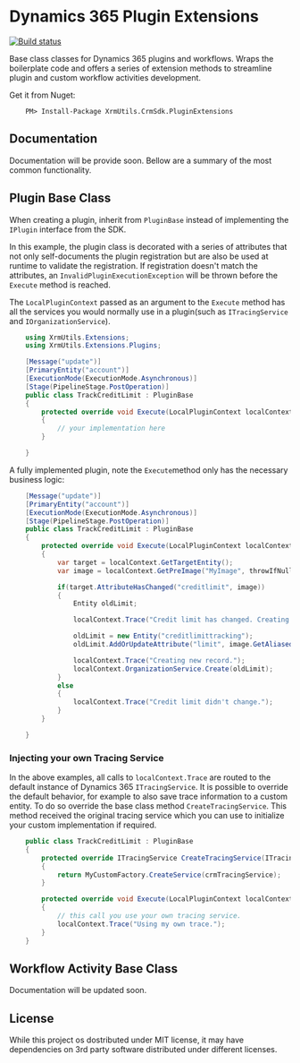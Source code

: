 Dynamics 365 Plugin Extensions
==============================

[![Build status](https://ci.appveyor.com/api/projects/status/2tmf1yi6ioi93n0h?svg=true)](https://ci.appveyor.com/project/emerbrito/xrmutils-pluginextensions)

Base class classes for Dynamics 365 plugins and workflows. Wraps the boilerplate code and offers a series of extension methods to streamline plugin and custom workflow activities development.

Get it from Nuget:
```
    PM> Install-Package XrmUtils.CrmSdk.PluginExtensions 
```

Documentation
----------------

Documentation will be provide soon.
Bellow are a summary of the most common functionality.

Plugin Base Class
-----------------

When creating a plugin, inherit from `PluginBase` instead of implementing the `IPlugin` interface from the SDK.

In this example, the plugin class is decorated with a series of attributes that not only self-documents the plugin registration but are also be used at runtime to validate the registration. If registration doesn't match the attributes, an `InvalidPluginExecutionException` will be thrown before the `Execute` method is reached.

The `LocalPluginContext` passed as an argument to the `Execute` method has all the services you would normally use in a plugin(such as `ITracingService` and `IOrganizationService`).

```csharp
    using XrmUtils.Extensions;
    using XrmUtils.Extensions.Plugins;

    [Message("update")]
    [PrimaryEntity("account")]    
    [ExecutionMode(ExecutionMode.Asynchronous)]
    [Stage(PipelineStage.PostOperation)]
    public class TrackCreditLimit : PluginBase
    {
        protected override void Execute(LocalPluginContext localContext)
        {
            // your implementation here
        }

    }
```

A fully implemented plugin, note the `Execute`method only has the necessary business logic:

```csharp
    [Message("update")]
    [PrimaryEntity("account")]    
    [ExecutionMode(ExecutionMode.Asynchronous)]
    [Stage(PipelineStage.PostOperation)]
    public class TrackCreditLimit : PluginBase
    {
        protected override void Execute(LocalPluginContext localContext)
        {
            var target = localContext.GetTargetEntity();
            var image = localContext.GetPreImage("MyImage", throwIfNull: true);

            if(target.AttributeHasChanged("creditlimit", image))
            {
                Entity oldLimit;

                localContext.Trace("Credit limit has changed. Creating audit log.");

                oldLimit = new Entity("creditlimittracking");
                oldLimit.AddOrUpdateAttribute("limit", image.GetAliasedAttributeValue<Money>("creditlimit"));

                localContext.Trace("Creating new record.");
                localContext.OrganizationService.Create(oldLimit);
            }
            else
            {
                localContext.Trace("Credit limit didn't change.");
            }
        }

    }
```


### Injecting your own Tracing Service

In the above examples, all calls to `localContext.Trace` are routed to the default instance of Dynamics 365 `ITracingService`.
It is possible to override the default behavior, for example to also save trace information to a custom entity.
To do so override the base class method `CreateTracingService`. This method received the original tracing service which you can use to initialize your custom implementation if required.

```csharp
    public class TrackCreditLimit : PluginBase
    {
        protected override ITracingService CreateTracingService(ITracingService crmTracingService)
        {
            return MyCustomFactory.CreateService(crmTracingService);
        }

        protected override void Execute(LocalPluginContext localContext)
        {
            // this call you use your own tracing service.
            localContext.Trace("Using my own trace.");
        }
    }
```

Workflow Activity Base Class
----------------------------

Documentation will be updated soon.

License
--------
While this project os dostributed under MIT license, it may have dependencies on 3rd party software distributed under different licenses.

